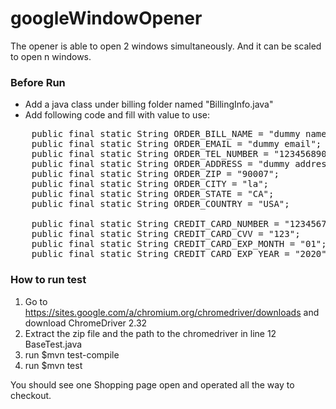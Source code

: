 # googleWindowOpener
The opener is able to open 2 windows simultaneously. And it can be scaled to open n windows.

### Before Run
* Add a java class under billing folder named "BillingInfo.java"
* Add following code and fill with value to use:
<pre>
    public final static String ORDER_BILL_NAME = "dummy name";
    public final static String ORDER_EMAIL = "dummy email";
    public final static String ORDER_TEL_NUMBER = "123456890";
    public final static String ORDER_ADDRESS = "dummy address";
    public final static String ORDER_ZIP = "90007";
    public final static String ORDER_CITY = "la";
    public final static String ORDER_STATE = "CA";
    public final static String ORDER_COUNTRY = "USA";
    
    public final static String CREDIT_CARD_NUMBER = "1234567890123456789";
    public final static String CREDIT_CARD_CVV = "123";
    public final static String CREDIT_CARD_EXP_MONTH = "01";
    public final static String CREDIT_CARD_EXP_YEAR = "2020";
</pre>

### How to run test
1. Go to https://sites.google.com/a/chromium.org/chromedriver/downloads and download ChromeDriver 2.32
2. Extract the zip file and the path to the chromedriver in line 12 BaseTest.java
3. run $mvn test-compile
4. run $mvn test

You should see one Shopping page open and operated all the way to checkout.
